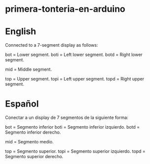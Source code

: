 # primera-tonteria-en-arduino

English
===========

Connected to a 7-segment display as follows:

bot = Lower segment.
boti = Left lower segment.
botd = Right lower segment.

mid = Middle segment.

top = Upper segment.
topi = Left upper segment.
topd = Right upper segment.

Español
===========

Conectar a un display de 7 segmentos de la siguiente forma:

bot = Segmento inferior
boti = Segmento inferior izquierdo.
botd = Segmento inferior derecho.

mid = Segmento medio.

top = Segmento superior.
topi = Segmento superior izquierdo.
topd = Segmento superior derecho.
